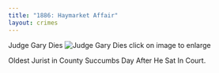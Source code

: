```yaml
---
title: "1886: Haymarket Affair"
layout: crimes
---
```


Judge Gary Dies
![Judge Gary Dies](/img/crimes/haymarket/newspaper/garydies/garydies.jpg)
click on image to enlarge

Oldest Jurist in County Succumbs Day After He Sat In Court.